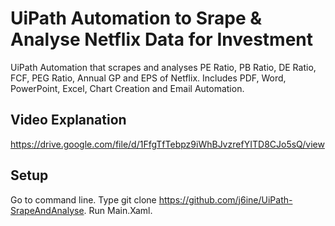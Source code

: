 # UiPath Automation to Srape & Analyse Netflix Data for Investment
UiPath Automation that scrapes and analyses PE Ratio, PB Ratio, DE Ratio, FCF, PEG Ratio, Annual GP and EPS of Netflix. Includes PDF, Word, PowerPoint, Excel, Chart Creation and Email Automation.

## Video Explanation 
https://drive.google.com/file/d/1FfgTfTebpz9iWhBJvzrefYITD8CJo5sQ/view

## Setup
Go to command line. Type git clone https://github.com/j6ine/UiPath-SrapeAndAnalyse. Run Main.Xaml.



